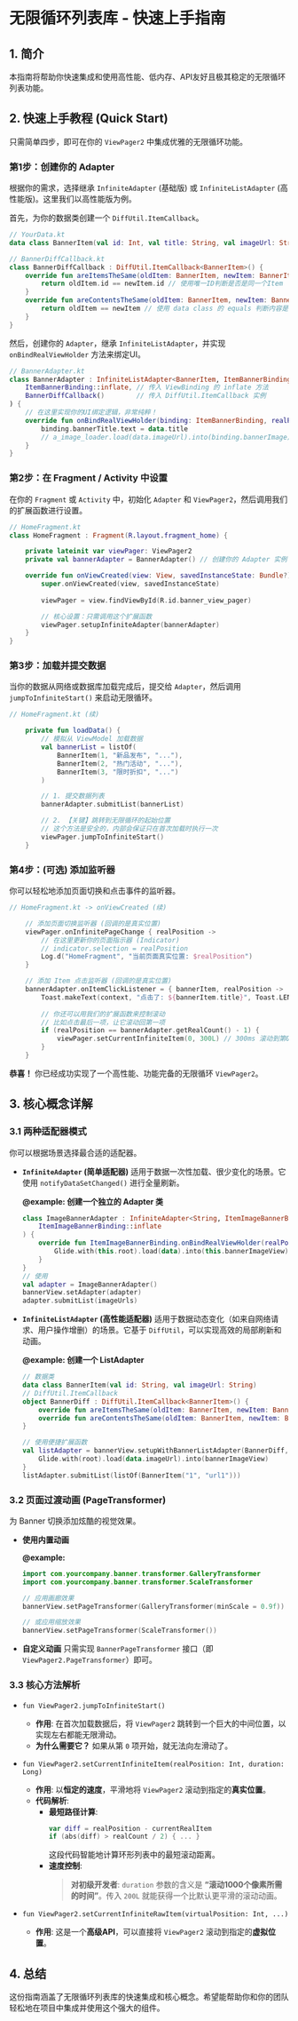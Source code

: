 # 无限循环列表库 - 快速上手指南

## 1. 简介

本指南将帮助你快速集成和使用高性能、低内存、API友好且极其稳定的无限循环列表功能。

## 2. 快速上手教程 (Quick Start)

只需简单四步，即可在你的 `ViewPager2` 中集成优雅的无限循环功能。

### 第1步：创建你的 Adapter

根据你的需求，选择继承 `InfiniteAdapter` (基础版) 或 `InfiniteListAdapter` (高性能版)。这里我们以高性能版为例。

首先，为你的数据类创建一个 `DiffUtil.ItemCallback`。

```kotlin
// YourData.kt
data class BannerItem(val id: Int, val title: String, val imageUrl: String)

// BannerDiffCallback.kt
class BannerDiffCallback : DiffUtil.ItemCallback<BannerItem>() {
    override fun areItemsTheSame(oldItem: BannerItem, newItem: BannerItem): Boolean {
        return oldItem.id == newItem.id // 使用唯一ID判断是否是同一个Item
    }
    override fun areContentsTheSame(oldItem: BannerItem, newItem: BannerItem): Boolean {
        return oldItem == newItem // 使用 data class 的 equals 判断内容是否一致
    }
}
```

然后，创建你的 `Adapter`，继承 `InfiniteListAdapter`，并实现 `onBindRealViewHolder` 方法来绑定UI。

```kotlin
// BannerAdapter.kt
class BannerAdapter : InfiniteListAdapter<BannerItem, ItemBannerBinding>(
    ItemBannerBinding::inflate, // 传入 ViewBinding 的 inflate 方法
    BannerDiffCallback()        // 传入 DiffUtil.ItemCallback 实例
) {
    // 在这里实现你的UI绑定逻辑，非常纯粹！
    override fun onBindRealViewHolder(binding: ItemBannerBinding, realPosition: Int, data: BannerItem) {
        binding.bannerTitle.text = data.title
        // a_image_loader.load(data.imageUrl).into(binding.bannerImage)
    }
}
```

### 第2步：在 Fragment / Activity 中设置

在你的 `Fragment` 或 `Activity` 中，初始化 `Adapter` 和 `ViewPager2`，然后调用我们的扩展函数进行设置。

```kotlin
// HomeFragment.kt
class HomeFragment : Fragment(R.layout.fragment_home) {

    private lateinit var viewPager: ViewPager2
    private val bannerAdapter = BannerAdapter() // 创建你的 Adapter 实例

    override fun onViewCreated(view: View, savedInstanceState: Bundle?) {
        super.onViewCreated(view, savedInstanceState)
        
        viewPager = view.findViewById(R.id.banner_view_pager)

        // 核心设置：只需调用这个扩展函数
        viewPager.setupInfiniteAdapter(bannerAdapter)
    }
}
```

### 第3步：加载并提交数据

当你的数据从网络或数据库加载完成后，提交给 `Adapter`，然后调用 `jumpToInfiniteStart()` 来启动无限循环。

```kotlin
// HomeFragment.kt (续)

    private fun loadData() {
        // 模拟从 ViewModel 加载数据
        val bannerList = listOf(
            BannerItem(1, "新品发布", "..."),
            BannerItem(2, "热门活动", "..."),
            BannerItem(3, "限时折扣", "...")
        )

        // 1. 提交数据列表
        bannerAdapter.submitList(bannerList)

        // 2. 【关键】跳转到无限循环的起始位置
        // 这个方法是安全的，内部会保证只在首次加载时执行一次
        viewPager.jumpToInfiniteStart()
    }
```

### 第4步：(可选) 添加监听器

你可以轻松地添加页面切换和点击事件的监听器。

```kotlin
// HomeFragment.kt -> onViewCreated (续)

    // 添加页面切换监听器 (回调的是真实位置)
    viewPager.onInfinitePageChange { realPosition ->
        // 在这里更新你的页面指示器 (Indicator)
        // indicator.selection = realPosition
        Log.d("HomeFragment", "当前页面真实位置: $realPosition")
    }

    // 添加 Item 点击监听器 (回调的是真实位置)
    bannerAdapter.onItemClickListener = { bannerItem, realPosition ->
        Toast.makeText(context, "点击了: ${bannerItem.title}", Toast.LENGTH_SHORT).show()
        
        // 你还可以用我们的扩展函数来控制滚动
        // 比如点击最后一项，让它滚动回第一项
        if (realPosition == bannerAdapter.getRealCount() - 1) {
            viewPager.setCurrentInfiniteItem(0, 300L) // 300ms 滚动到第0项
        }
    }
```

**恭喜！** 你已经成功实现了一个高性能、功能完备的无限循环 `ViewPager2`。

## 3. 核心概念详解

### 3.1 两种适配器模式

你可以根据场景选择最合适的适配器。

*   **`InfiniteAdapter` (简单适配器)**
    适用于数据一次性加载、很少变化的场景。它使用 `notifyDataSetChanged()` 进行全量刷新。

    **@example: 创建一个独立的 Adapter 类**
    ```kotlin
    class ImageBannerAdapter : InfiniteAdapter<String, ItemImageBannerBinding>(
        ItemImageBannerBinding::inflate
    ) {
        override fun ItemImageBannerBinding.onBindRealViewHolder(realPosition: Int, data: String) {
            Glide.with(this.root).load(data).into(this.bannerImageView)
        }
    }
    // 使用
    val adapter = ImageBannerAdapter()
    bannerView.setAdapter(adapter)
    adapter.submitList(imageUrls)
    ```

*   **`InfiniteListAdapter` (高性能适配器)**
    适用于数据动态变化（如来自网络请求、用户操作增删）的场景。它基于 `DiffUtil`，可以实现高效的局部刷新和动画。

    **@example: 创建一个 ListAdapter**
    ```kotlin
    // 数据类
    data class BannerItem(val id: String, val imageUrl: String)
    // DiffUtil.ItemCallback
    object BannerDiff : DiffUtil.ItemCallback<BannerItem>() {
        override fun areItemsTheSame(oldItem: BannerItem, newItem: BannerItem) = oldItem.id == newItem.id
        override fun areContentsTheSame(oldItem: BannerItem, newItem: BannerItem) = oldItem == newItem
    }
    
    // 使用便捷扩展函数
    val listAdapter = bannerView.setupWithBannerListAdapter(BannerDiff, ItemImageBannerBinding::inflate) { _, data ->
        Glide.with(root).load(data.imageUrl).into(bannerImageView)
    }
    listAdapter.submitList(listOf(BannerItem("1", "url1")))
    ```

### 3.2 页面过渡动画 (PageTransformer)

为 Banner 切换添加炫酷的视觉效果。

*   **使用内置动画**

    **@example:**
    ```kotlin
    import com.yourcompany.banner.transformer.GalleryTransformer
    import com.yourcompany.banner.transformer.ScaleTransformer
    
    // 应用画廊效果
    bannerView.setPageTransformer(GalleryTransformer(minScale = 0.9f))
    
    // 或应用缩放效果
    bannerView.setPageTransformer(ScaleTransformer())
    ```
*   **自定义动画**
    只需实现 `BannerPageTransformer` 接口（即 `ViewPager2.PageTransformer`）即可。

### 3.3 核心方法解析

*   `fun ViewPager2.jumpToInfiniteStart()`
    *   **作用**: 在首次加载数据后，将 `ViewPager2` 跳转到一个巨大的中间位置，以实现左右都能无限滑动。
    *   **为什么需要它？** 如果从第 `0` 项开始，就无法向左滑动了。

*   `fun ViewPager2.setCurrentInfiniteItem(realPosition: Int, duration: Long)`
    *   **作用**: 以**恒定的速度**，平滑地将 `ViewPager2` 滚动到指定的**真实位置**。
    *   **代码解析**: 
        *   **最短路径计算**: 
            ```kotlin
            var diff = realPosition - currentRealItem
            if (abs(diff) > realCount / 2) { ... }
            ```
            这段代码智能地计算环形列表中的最短滚动距离。
        *   **速度控制**: 
            > **对初级开发者**: `duration` 参数的含义是 **“滚动1000个像素所需的时间”**。传入 `200L` 就能获得一个比默认更平滑的滚动动画。

*   `fun ViewPager2.setCurrentInfiniteRawItem(virtualPosition: Int, ...)`
    *   **作用**: 这是一个**高级API**，可以直接将 `ViewPager2` 滚动到指定的**虚拟位置**。

## 4. 总结

这份指南涵盖了无限循环列表库的快速集成和核心概念。希望能帮助你和你的团队轻松地在项目中集成并使用这个强大的组件。
